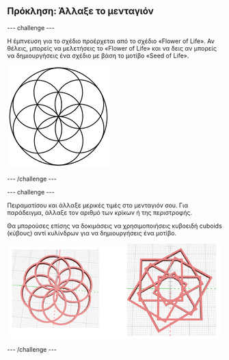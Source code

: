 ## Πρόκληση: Άλλαξε το μενταγιόν

--- challenge ---

Η έμπνευση για το σχέδιο προέρχεται από το σχέδιο «Flower of Life». Αν θέλεις, μπορείς να μελετήσεις το «Flower of Life» και να δεις αν μπορείς να δημιουργήσεις ένα σχέδιο με βάση το μοτίβο «Seed of Life».

![στιγμιότυπο οθόνης](images/pendant-seed-of-life.png)

--- /challenge ---

--- challenge ---

Πειραματίσου και άλλαξε μερικές τιμές στο μενταγιόν σου. Για παράδειγμα, άλλαξε τον αριθμό των κρίκων ή της περιστροφής.

Θα μπορούσες επίσης να δοκιμάσεις να χρησιμοποιήσεις κυβοειδή cuboids (κύβους) αντί κυλίνδρων για να δημιουργήσεις ένα μοτίβο.

![στιγμιότυπο οθόνης](images/pendant-challenge.png)

--- /challenge ---

